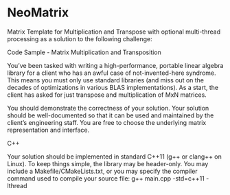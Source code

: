 # NeoMatrix
Matrix Template for Multiplication and Transpose with optional multi-thread processing as a solution to the following challenge:

Code Sample - Matrix Multiplication and Transposition

You’ve been tasked with writing a high-performance, portable linear algebra library for a client who has an awful case of not-invented-here syndrome. This means you must only use standard libraries (and miss out on the decades of optimizations in various BLAS implementations). As a start, the client has asked for just transpose and multiplication of MxN matrices.

You should demonstrate the correctness of your solution. Your solution should be well-documented so that it can be used and maintained by the client’s engineering staff. You are free to choose the underlying matrix representation and interface.

C++

Your solution should be implemented in standard C++11 (g++ or clang++ on Linux). To keep things simple, the library may be header-only. You may include a Makefile/CMakeLists.txt, or you may specify the compiler command used to compile your source file:
g++ main.cpp -std=c++11 -lthread
